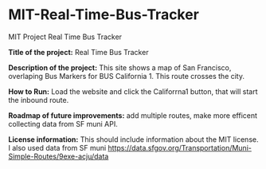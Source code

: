 # MIT-Real-Time-Bus-Tracker
MIT Project Real Time Bus Tracker

**Title of the project:** Real Time Bus Tracker

**Description of the project:** This site shows a map of San Francisco, overlaping Bus Markers for BUS California 1. This route crosses the city.

**How to Run:** Load the website and click the Califorrna1 button, that will start the inbound route. 

**Roadmap of future improvements:** add multiple routes, make more efficent collecting data from SF muni API.

**License information:** This should include information about the MIT license. I also used data from SF muni https://data.sfgov.org/Transportation/Muni-Simple-Routes/9exe-acju/data
